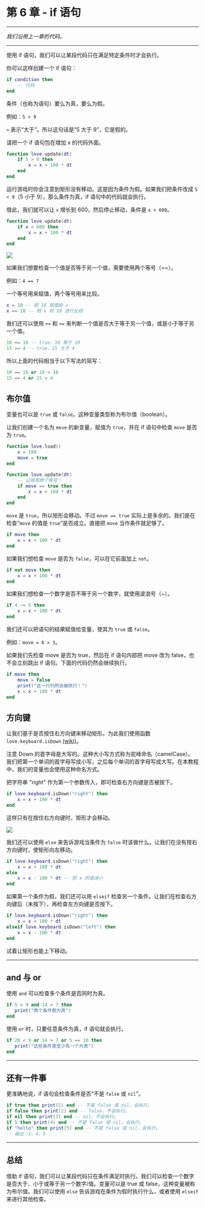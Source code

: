 # 第 6 章 - if 语句
___
*我们沿用上一章的代码。*
___
使用 if 语句，我们可以让某段代码只在满足特定条件时才会执行。

你可以这样创建一个 if 语句：
```lua
if condition then
    -- 代码
end
```

条件（也称为语句）要么为真，要么为假。

例如：`5 > 9`

`>` 表示“大于”。所以这句话是“5 大于 9”，它是假的。

请把一个 if 语句包在增加 x 的代码外面。

```lua
function love.update(dt)
    if 5 > 9 then
        x = x + 100 * dt
    end
end
```

运行游戏时你会注意到矩形没有移动。这是因为条件为假。如果我们把条件改成 `5 < 9`（5 小于 9），那么条件为真，if 语句中的代码就会执行。

借此，我们就可以让 `x` 增长到 600，然后停止移动，条件是 `x < 600`。

```lua
function love.update(dt)
    if x < 600 then
        x = x + 100 * dt
    end
end
```

![](/images/book/6/rectangle_stop.gif)

如果我们想要检查一个值是否等于另一个值，需要使用两个等号（==）。

例如：`4 == 7`

一个等号用来赋值，两个等号用来比较。

```lua
x = 10 -- 把 10 赋值给 x
x == 10 -- 把 x 和 10 进行比较
```

我们还可以使用 `>=` 和 `<=` 来判断一个值是否大于等于另一个值，或是小于等于另一个值。

```lua
10 <= 10 -- true，10 等于 10
15 >= 4 -- true，15 大于 4
```

所以上面的代码相当于以下写法的简写：
```lua
10 == 10 or 10 < 10
15 == 4 or 15 > 4
```

## 布尔值

变量也可以是 `true` 或 `false`。这种变量类型称为布尔值（boolean）。

让我们创建一个名为 `move` 的新变量，赋值为 `true`，并在 if 语句中检查 `move` 是否为 `true`。

```lua
function love.load()
    x = 100
    move = true
end

function love.update(dt)
    -- 记得用两个等号！
    if move == true then
        x = x + 100 * dt
    end
end
```

`move` 是 `true`，所以矩形会移动。不过 `move == true` 实际上是多余的。我们是在检查“`move` 的值是 `true`”是否成立。直接把 `move` 当作条件就足够了。

```lua
if move then
    x = x + 100 * dt
end
```

如果我们想检查 `move` 是否为 `false`，可以在它前面加上 `not`。

```lua
if not move then
    x = x + 100 * dt
end
```

如果我们想检查一个数字是否不等于另一个数字，就使用波浪号（~）。

```lua
if 4 ~= 5 then
    x = x + 100 * dt
end
```

我们还可以把语句的结果赋值给变量，使其为 `true` 或 `false`。

例如：`move = 6 > 3`。

如果我们先检查 move 是否为 true，然后在 if 语句内部把 move 改为 false，也不会立刻跳出 if 语句。下面的代码仍然会继续执行。

```lua
if move then
    move = false
    print("这一行仍然会被执行！")
    x = x + 100 * dt
end
```

## 方向键
让我们基于是否按住右方向键来移动矩形。为此我们使用函数 `love.keyboard.isDown` [(wiki)](https://www.love2d.org/wiki/love.keyboard.isDown)。

注意 Down 的首字母是大写的。这种大小写方式称为驼峰命名（camelCase）。我们把第一个单词的首字母写成小写，之后每个单词的首字母写成大写。在本教程中，我们的变量也会使用这种命名方式。

把字符串 "right" 作为第一个参数传入，即可检查右方向键是否被按下。
```lua
if love.keyboard.isDown("right") then
    x = x + 100 * dt
end
```

这样只有在按住右方向键时，矩形才会移动。

![](/images/book/6/rectangle_right.gif)

我们还可以使用 `else` 来告诉游戏当条件为 `false` 时该做什么。让我们在没有按右方向键时，使矩形向左移动。

```lua
if love.keyboard.isDown("right") then
    x = x + 100 * dt
else
    x = x - 100 * dt -- 把 x 的值减小
end
```

如果第一个条件为假，我们还可以用 `elseif` 检查另一个条件。让我们在检查右方向键后（未按下），再检查左方向键是否按下。

```lua
if love.keyboard.isDown("right") then
    x = x + 100 * dt
elseif love.keyboard.isDown("left") then
    x = x - 100 * dt
end
```

试着让矩形也能上下移动。

___

## and 与 or
使用 `and` 可以检查多个条件是否同时为真。

 ```lua
if 5 < 9 and 14 > 7 then
    print("两个条件都为真")
end
```

使用 `or` 时，只要任意条件为真，if 语句就会执行。

 ```lua
if 20 < 9 or 14 > 7 or 5 == 10 then
    print("这些条件里至少有一个为真")
end
```


___

## 还有一件事
更准确地说，if 语句会检查条件是否“不是 `false` 或 `nil`”。
```lua
if true then print(1) end -- 不是 false 或 nil，会执行。
if false then print(2) end -- false，不会执行。
if nil then print(3) end -- nil，不会执行。
if 5 then print(4) end -- 不是 false 或 nil，会执行。
if "hello" then print(5) end -- 不是 false 或 nil，会执行。
-- 输出：1、4、5
```

___

## 总结
借助 if 语句，我们可以让某段代码只在条件满足时执行。我们可以检查一个数字是否大于、小于或等于另一个数字/值。变量可以是 true 或 false，这种变量被称为布尔值。我们可以使用 `else` 告诉游戏在条件为假时执行什么，或者使用 `elseif` 来进行其他检查。
